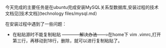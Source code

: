 今天完成的主要任务是在ubuntu完成安装MySQL关系型数据库,安装过程的技术文档见[技术文档](technology files/mysql.md）

在安装过程中遇到了一些问题：

* 在粘贴源时不能复制粘贴 ~~————解决办法——~~`>`在home下 vim .vimrc,打开第三行，再移动到18行，删除，就可以进行复制粘贴了。


